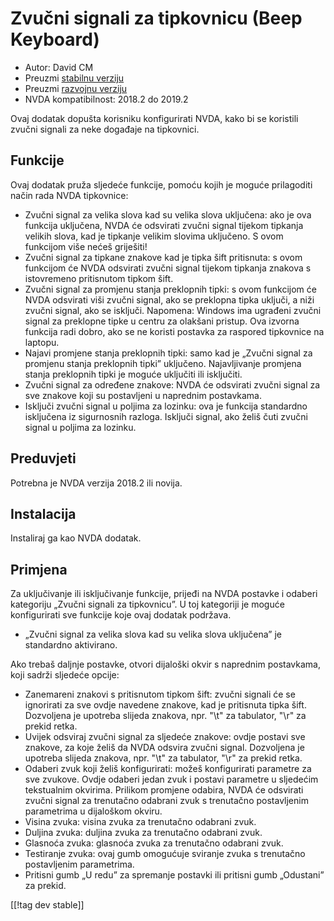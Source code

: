 # Zvučni signali za tipkovnicu (Beep Keyboard) #

* Autor: David CM
* Preuzmi [stabilnu verziju][1]
* Preuzmi [razvojnu verziju][2]
* NVDA kompatibilnost: 2018.2 do 2019.2

Ovaj dodatak dopušta korisniku konfigurirati NVDA, kako bi se koristili
zvučni signali za neke događaje na tipkovnici.

## Funkcije

Ovaj dodatak pruža sljedeće funkcije, pomoću kojih je moguće prilagoditi
način rada NVDA tipkovnice:

* Zvučni signal za velika slova kad su velika slova uključena: ako je ova
  funkcija uključena, NVDA će odsvirati zvučni signal tijekom tipkanja
  velikih slova, kad je tipkanje velikim slovima uključeno. S ovom funkcijom
  više nećeš griješiti!
* Zvučni signal za tipkane znakove kad je tipka šift pritisnuta: s ovom
  funkcijom će NVDA odsvirati zvučni signal tijekom tipkanja znakova s
  istovremeno pritisnutom tipkom šift.
* Zvučni signal za promjenu stanja preklopnih tipki: s ovom funkcijom će
  NVDA odsvirati viši zvučni signal, ako se preklopna tipka uključi, a niži
  zvučni signal, ako se isključi. Napomena: Windows ima ugrađeni zvučni
  signal za preklopne tipke u centru za olakšani pristup. Ova izvorna
  funkcija radi dobro, ako se ne koristi postavka za raspored tipkovnice na
  laptopu.
* Najavi promjene stanja preklopnih tipki: samo kad je „Zvučni signal za
  promjenu stanja preklopnih tipki” uključeno. Najavljivanje promjena stanja
  preklopnih tipki je moguće uključiti ili isključiti.
* Zvučni signal za određene znakove: NVDA će odsvirati zvučni signal za sve
  znakove koji su postavljeni u naprednim postavkama.
* Isključi zvučni signal u poljima za lozinku: ova je funkcija standardno
  isključena iz sigurnosnih razloga. Isključi signal, ako želiš čuti zvučni
  signal u poljima za lozinku.

## Preduvjeti

Potrebna je NVDA verzija 2018.2 ili novija.

## Instalacija

Instaliraj ga kao NVDA dodatak.

## Primjena

Za uključivanje ili isključivanje funkcije, prijeđi na NVDA postavke i odaberi kategoriju „Zvučni signali za tipkovnicu”. U toj kategoriji je moguće konfigurirati sve funkcije koje ovaj dodatak podržava.  

* „Zvučni signal za velika slova kad su velika slova uključena” je
  standardno aktivirano.

Ako trebaš daljnje postavke, otvori dijaloški okvir s naprednim postavkama,
koji sadrži sljedeće opcije:

* Zanemareni znakovi s pritisnutom tipkom šift: zvučni signali će se
  ignorirati za sve ovdje navedene znakove, kad je pritisnuta tipka
  šift. Dozvoljena je upotreba slijeda znakova, npr. "\t" za tabulator, "\r"
  za prekid retka.
* Uvijek odsviraj zvučni signal za sljedeće znakove: ovdje postavi sve
  znakove, za koje želiš da NVDA odsvira zvučni signal. Dozvoljena je
  upotreba slijeda znakova, npr. "\t" za tabulator, "\r" za prekid retka.
* Odaberi zvuk koji želiš konfigurirati: možeš konfigurirati parametre za
  sve zvukove. Ovdje odaberi jedan zvuk i postavi parametre u sljedećim
  tekstualnim okvirima. Prilikom promjene odabira, NVDA će odsvirati zvučni
  signal za trenutačno odabrani zvuk s trenutačno postavljenim parametrima u
  dijaloškom okviru.
* Visina zvuka: visina zvuka za trenutačno odabrani zvuk.
* Duljina zvuka: duljina zvuka za trenutačno odabrani zvuk.
* Glasnoća zvuka: glasnoća zvuka za trenutačno odabrani zvuk.
* Testiranje zvuka: ovaj gumb omogućuje sviranje zvuka s trenutačno
  postavljenim parametrima.
* Pritisni gumb „U redu” za spremanje postavki ili pritisni gumb „Odustani”
  za prekid.

[[!tag dev stable]]

[1]: https://addons.nvda-project.org/files/get.php?file=beepkeyboard

[2]: https://addons.nvda-project.org/files/get.php?file=beepkeyboard
